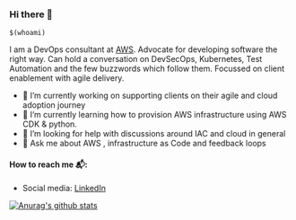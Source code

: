 ### Hi there 👋

<!--
**quixoticmonk/quixoticmonk** is a ✨ _special_ ✨ repository because its `README.md` (this file) appears on your GitHub profile.

Here are some ideas to get you started:

- 🔭 I’m currently working on ...
- 🌱 I’m currently learning ...
- 👯 I’m looking to collaborate on ...
- 🤔 I’m looking for help with ...
- 💬 Ask me about ...
- 📫 How to reach me: ...
- 😄 Pronouns: ...
- ⚡ Fun fact: ...
-->

`$(whoami)`


I am a DevOps consultant  at [AWS](https://aws.amazon.com/). Advocate for developing software the right way.
Can hold a conversation on DevSecOps, Kubernetes, Test Automation and the few buzzwords which follow them.
Focussed on client enablement with agile delivery. 


- 🔭 I’m currently working on supporting clients on their agile and cloud adoption journey
- 🌱 I’m currently learning how to provision AWS infrastructure using AWS CDK & python.
- 🤔 I’m looking for help with discussions around IAC and cloud in general
- 💬 Ask me about AWS , infrastructure as Code and feedback loops



#### How to reach me 📬: 

- Social media: [LinkedIn](https://www.linkedin.com/in/manuchandrasekhar/)


[![Anurag's github stats](https://github-readme-stats.vercel.app/api?username=quixoticmonk&bg_color=30,e96443,904e95&title_color=fff&text_color=fff)](https://github.com/anuraghazra/github-readme-stats)
